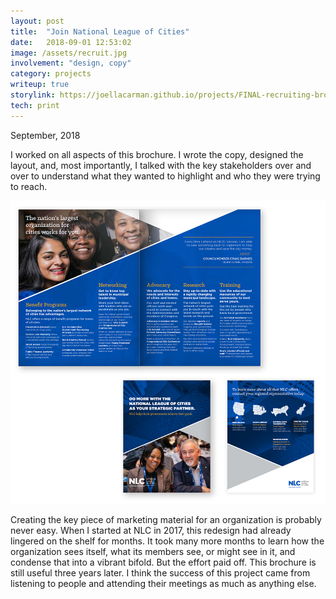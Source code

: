 ```yaml
---
layout: post
title:  "Join National League of Cities"
date:   2018-09-01 12:53:02
image: /assets/recruit.jpg
involvement: "design, copy"
category: projects
writeup: true
storylink: https://joellacarman.github.io/projects/FINAL-recruiting-brochure.pdf
tech: print
---
```



<p class="date" markdown="1">
September, 2018
</p>



I worked on all aspects of this brochure. I wrote the copy, designed the layout, and, most importantly, I talked with the key stakeholders over and over to understand what they wanted to highlight and who they were trying to reach.


[![Do more with the National League of Cities](/assets/nlc-recruiting.png)](/projects/FINAL-recruiting-brochure.pdf)


Creating the key piece of marketing material for an organization is probably never easy. When I started at NLC in 2017, this redesign had already lingered on the shelf for months. It took many more months to learn how the organization sees itself, what its members see, or might see in it, and condense that into a vibrant bifold. But the effort paid off. This brochure is still useful three years later. I think the success of this project came from listening to people and attending their meetings as much as anything else.

